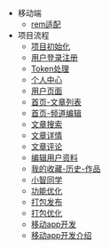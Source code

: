 * 移动端
  * [rem适配](qita/mobile.md)
* 项目流程
  * [项目初始化](qita/p/01-项目初始化.md)
  * [用户登录注册](qita/p/02-用户登录注册.md)
  * [Token处理](qita/p/03-Token处理.md)
  * [个人中心](qita/p/04-个人中心.md)
  * [用户页面](qita/p/05-用户页面.md)
  * [首页-文章列表](qita/p/06-首页—文章列表.md)
  * [首页-频道编辑](qita/p/07-首页—频道编辑.md)
  * [文章搜索](qita/p/08-文章搜索.md)
  * [文章详情](qita/p/09-文章详情.md)
  * [文章评论](qita/p/10-文章评论.md)
  * [编辑用户资料](qita/p/11-编辑用户资料.md)
  * [我的收藏-历史-作品](qita/p/12-我的收藏-历史-作品.md)
  * [小智同学](qita/p/13-小智同学.md)
  * [功能优化](qita/p/14-功能优化.md)
  * [打包发布](qita/p/15-打包发布.md)
  * [打包优化](qita/p/16-打包优化.md)
  * [移动app开发](qita/p/17-移动App开发.md)
  * [移动app开发介绍](qita/p/移动App开发介绍.md)